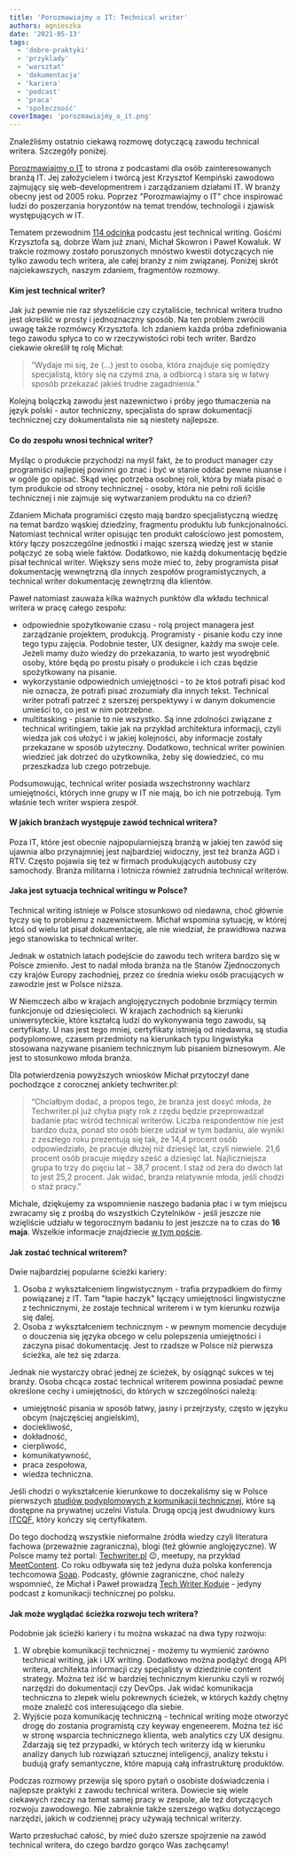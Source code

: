 ```yaml
---
title: 'Porozmawiajmy o IT: Technical writer'
authors: agnieszka
date: '2021-05-13'
tags:
  - 'dobre-praktyki'
  - 'przyklady'
  - 'warsztat'
  - 'dokumentacja'
  - 'kariera'
  - 'podcast'
  - 'praca'
  - 'społeczność'
coverImage: 'porozmawiajmy_o_it.png'
---
```


Znaleźliśmy ostatnio ciekawą rozmowę dotyczącą zawodu technical writera.
Szczegóły poniżej.

<!--truncate-->

[Porozmawiajmy o IT](https://porozmawiajmyoit.pl/) to strona z podcastami dla
osób zainteresowanych branżą IT. Jej założycielem i twórcą jest Krzysztof
Kempiński zawodowo zajmujący się web-developmentrem i zarządzaniem działami IT.
W branży obecny jest od 2005 roku. Poprzez "Porozmawiajmy o IT" chce inspirować
ludzi do poszerzania horyzontów na temat trendów, technologii i zjawisk
występujących w IT.

Tematem przewodnim
[114 odcinka](https://porozmawiajmyoit.pl/poit-114-technical-writer/) podcastu
jest technical writing. Gośćmi Krzysztofa są, dobrze Wam już znani, Michał
Skowron i Paweł Kowaluk. W trakcie rozmowy zostało poruszonych mnóstwo kwestii
dotyczących nie tylko zawodu tech writera, ale całej branży z nim związanej.
Poniżej skrót najciekawszych, naszym zdaniem, fragmentów rozmowy.

#### Kim jest technical writer?

Jak już pewnie nie raz słyszeliście czy czytaliście, technical writera trudno
jest określić w prosty i jednoznaczny sposób. Na ten problem zwrócili uwagę
także rozmówcy Krzysztofa. Ich zdaniem każda próba zdefiniowania tego zawodu
spłyca to co w rzeczywistości robi tech writer. Bardzo ciekawie określił tę rolę
Michał:

> “Wydaje mi się, że (...) jest to osoba, która znajduje się pomiędzy
> specjalistą, który się na czymś zna, a odbiorcą i stara się w łatwy sposób
> przekazać jakieś trudne zagadnienia.”

Kolejną bolączką zawodu jest nazewnictwo i próby jego tłumaczenia na język
polski - autor techniczny, specjalista do spraw dokumentacji technicznej czy
dokumentalista nie są niestety najlepsze.

#### Co do zespołu wnosi technical writer?

Myśląc o produkcie przychodzi na myśl fakt, że to product manager czy
programiści najlepiej powinni go znać i być w stanie oddać pewne niuanse i w
ogóle go opisać. Skąd więc potrzeba osobnej roli, która by miała pisać o tym
produkcie od strony technicznej - osoby, która nie pełni roli ściśle technicznej
i nie zajmuje się wytwarzaniem produktu na co dzień?

Zdaniem Michała programiści często mają bardzo specjalistyczną wiedzę na temat
bardzo wąskiej dziedziny, fragmentu produktu lub funkcjonalności. Natomiast
technical writer opisując ten produkt całościowo jest pomostem, który łączy
poszczególne jednostki i mając szerszą wiedzę jest w stanie połączyć ze sobą
wiele faktów. Dodatkowo, nie każdą dokumentację będzie pisał technical writer.
Większy sens może mieć to, żeby programista pisał dokumentację wewnętrzną dla
innych zespołów programistycznych, a technical writer dokumentację zewnętrzną
dla klientów.

Paweł natomiast zauważa kilka ważnych punktów dla wkładu technical writera w
pracę całego zespołu:

- odpowiednie spożytkowanie czasu - rolą project managera jest zarządzanie
  projektem, produkcją. Programisty - pisanie kodu czy inne tego typu zajęcia.
  Podobnie tester, UX designer, każdy ma swoje cele. Jeżeli mamy dużo wiedzy do
  przekazania, to warto jest wyodrębnić osoby, które będą po prostu pisały o
  produkcie i ich czas będzie spożytkowany na pisanie.
- wykorzystanie odpowiednich umiejętności - to że ktoś potrafi pisać kod nie
  oznacza, że potrafi pisać zrozumiały dla innych tekst. Technical writer
  potrafi patrzeć z szerszej perspektywy i w danym dokumencie umieści to, co
  jest w nim potrzebne.
- multitasking - pisanie to nie wszystko. Są inne zdolności związane z technical
  writingiem, takie jak na przykład architektura informacji, czyli wiedza jak
  coś ułożyć i w jakiej kolejności, aby informacje zostały przekazane w sposób
  użyteczny. Dodatkowo, technical writer powinien wiedzieć jak dotrzeć do
  użytkownika, żeby się dowiedzieć, co mu przeszkadza lub czego potrzebuje.

Podsumowując, technical writer posiada wszechstronny wachlarz umiejętności,
których inne grupy w IT nie mają, bo ich nie potrzebują. Tym właśnie tech writer
wspiera zespół.

#### W jakich branżach występuje zawód technical writera?

Poza IT, które jest obecnie najpopularniejszą branżą w jakiej ten zawód się
ujawnia albo przynajmniej jest najbardziej widoczny, jest też branża AGD i RTV.
Często pojawia się też w firmach produkujących autobusy czy samochody. Branża
militarna i lotnicza również zatrudnia technical writerów.

#### Jaka jest sytuacja technical writingu w Polsce?

Technical writing istnieje w Polsce stosunkowo od niedawna, choć głównie tyczy
się to problemu z nazewnictwem. Michał wspomina sytuację, w której ktoś od wielu
lat pisał dokumentację, ale nie wiedział, że prawidłowa nazwa jego stanowiska to
technical writer.

Jednak w ostatnich latach podejście do zawodu tech writera bardzo się w Polsce
zmieniło. Jest to nadal młoda branża na tle Stanów Zjednoczonych czy krajów
Europy zachodniej, przez co średnia wieku osób pracujących w zawodzie jest w
Polsce niższa.

W Niemczech albo w krajach anglojęzycznych podobnie brzmiący termin funkcjonuje
od dziesięcioleci. W krajach zachodnich są kierunki uniwersyteckie, które
kształcą ludzi do wykonywania tego zawodu, są certyfikaty. U nas jest tego
mniej, certyfikaty istnieją od niedawna, są studia podyplomowe, czasem
przedmioty na kierunkach typu lingwistyka stosowana nazywane pisaniem
technicznym lub pisaniem biznesowym. Ale jest to stosunkowo młoda branża.

Dla potwierdzenia powyższych wniosków Michał przytoczył dane pochodzące z
corocznej ankiety techwriter.pl:

> “Chciałbym dodać, a propos tego, że branża jest dosyć młoda, że Techwriter.pl
> już chyba piąty rok z rzędu będzie przeprowadzał badanie płac wśród technical
> writerów. Liczba respondentów nie jest bardzo duża, ponad sto osób bierze
> udział w tym badaniu, ale wyniki z zeszłego roku prezentują się tak, że 14,4
> procent osób odpowiedziało, że pracuje dłużej niż dziesięć lat, czyli
> niewiele. 21,6 procent osób pracuje między sześć a dziesięć lat.
> Najliczniejsza grupa to trzy do pięciu lat – 38,7 procent. I staż od zera do
> dwóch lat to jest 25,2 procent. Jak widać, branża relatywnie młoda, jeśli
> chodzi o staż pracy.”

Michale, dziękujemy za wspomnienie naszego badania płac i w tym miejscu zwracamy
się z prośbą do wszystkich Czytelników - jeśli jeszcze nie wzięliście udziału w
tegorocznym badaniu to jest jeszcze na to czas do **16 maja**. Wszelkie
informacje znajdziecie
[w tym poście](http://techwriter.pl/badanie-płac-w-komunikacji-technicznej-2021-wypelnij-ankiete/).

#### Jak zostać technical writerem?

Dwie najbardziej popularne ścieżki kariery:

1. Osoba z wykształceniem lingwistycznym - trafia przypadkiem do firmy
   powiązanej z IT. Tam "łapie haczyk" łączący umiejętności lingwistyczne z
   technicznymi, że zostaje technical writerem i w tym kierunku rozwija się
   dalej.
2. Osoba z wykształceniem technicznym - w pewnym momencie decyduje o douczenia
   się języka obcego w celu polepszenia umiejętności i zaczyna pisać
   dokumentację. Jest to rzadsze w Polsce niż pierwsza ścieżka, ale też się
   zdarza.

Jednak nie wystarczy obrać jednej ze ścieżek, by osiągnąć sukces w tej branży.
Osoba chcąca zostać technical writerem powinna posiadać pewne określone cechy i
umiejętności, do których w szczególności należą:

- umiejętność pisania w sposób łatwy, jasny i przejrzysty, często w języku obcym
  (najczęściej angielskim),
- dociekliwość,
- dokładność,
- cierpliwość,
- komunikatywność,
- praca zespołowa,
- wiedza techniczna.

Jeśli chodzi o wykształcenie kierunkowe to doczekaliśmy się w Polsce pierwszych
[studiów podyplomowych z komunikacji technicznej](https://www.vistula.edu.pl/kierunki-studiow/kontynuacja-edukacji/studia-podyplomowe/informatyka/komunikacja-techniczna),
które są dostępne na prywatnej uczelni Vistula. Drugą opcją jest dwudniowy kurs
[ITCQF](https://itcqf.org/), który kończy się certyfikatem.

Do tego dochodzą wszystkie nieformalne źródła wiedzy czyli literatura fachowa
(przeważnie zagraniczna), blogi (też głównie anglojęzyczne). W Polsce mamy też
portal: [Techwriter.pl](http://techwriter.pl/) 😉, meetupy, na przykład
[MeetContent](http://meetcontent.org/). Co roku odbywała się też jedyna duża
polska konferencja techcomowa [Soap](http://soapconf.com/). Podcasty, głównie
zagraniczne, choć należy wspomnieć, że Michał i Paweł prowadzą
[Tech Writer Koduje](https://techwriterkoduje.pl/) - jedyny podcast z
komunikacji technicznej po polsku.

#### Jak może wyglądać ścieżka rozwoju tech writera?

Podobnie jak ścieżki kariery i tu można wskazać na dwa typy rozwoju:

1. W obrębie komunikacji technicznej - możemy tu wymienić zarówno technical
   writing, jak i UX writing. Dodatkowo można podążyć drogą API writera,
   architekta informacji czy specjalisty w dziedzinie content strategy. Można
   też iść w bardziej technicznym kierunku czyli w rozwój narzędzi do
   dokumentacji czy DevOps. Jak widać komunikacja techniczna to zlepek wielu
   pokrewnych ścieżek, w których każdy chętny może znaleźć coś interesującego
   dla siebie.
2. Wyjście poza komunikację techniczną - technical writing może otworzyć drogę
   do zostania programistą czy keyway engeneerem. Można też iść w stronę
   wsparcia technicznego klienta, web analytics czy UX designu. Zdarzają się też
   przypadki, w których tech writerzy idą w kierunku analizy danych lub
   rozwiązań sztucznej inteligencji, analizy tekstu i budują grafy semantyczne,
   które mapują całą infrastrukturę produktów.

Podczas rozmowy przewija się sporo pytań o osobiste doświadczenia i najlepsze
praktyki z zawodu technical writera. Dowiecie się wiele ciekawych rzeczy na
temat samej pracy w zespole, ale też dotyczących rozwoju zawodowego. Nie
zabraknie także szerszego wątku dotyczącego narzędzi, jakich w codziennej pracy
używają technical writerzy.

Warto przesłuchać całość, by mieć dużo szersze spojrzenie na zawód technical
writera, do czego bardzo gorąco Was zachęcamy!
